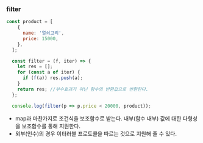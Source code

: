 ### filter
```javascript
const product = [
    {
      name: '열쇠고리',
      price: 15000,
    },
  ];

  const filter = (f, iter) => {
    let res = [];
    for (const a of iter) {
      if (f(a)) res.push(a);
    }
    return res; //부수효과가 아닌 함수의 반환값으로 반환한다.
  };

  console.log(filter(p => p.price < 20000, product));
```
* map과 마찬가지로 조건식을 보조함수로 받는다. 내부(함수 내부) 값에 대한 다형성을 보조함수를 통해 지원한다.
* 외부(인수)의 경우 이터러블 프로토콜을 따르는 것으로 지원해 줄 수 있다.
